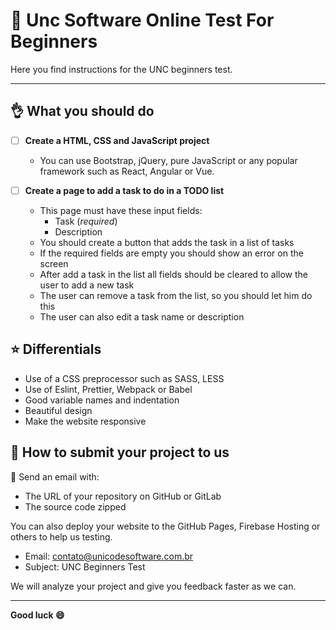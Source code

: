 # :page_with_curl: Unc Software Online Test For Beginners

Here you find instructions for the UNC beginners test.

---

## :ok_hand: What you should do

- [ ] **Create a HTML, CSS and JavaScript project**

  - You can use Bootstrap, jQuery, pure JavaScript or any popular framework such as React, Angular or Vue.

- [ ] **Create a page to add a task to do in a TODO list**

  - This page must have these input fields:
    - Task (_required_)
    - Description
  - You should create a button that adds the task in a list of tasks
  - If the required fields are empty you should show an error on the screen
  - After add a task in the list all fields should be cleared to allow the user to add a new task
  - The user can remove a task from the list, so you should let him do this
  - The user can also edit a task name or description

## :star: Differentials

- Use of a CSS preprocessor such as SASS, LESS
- Use of Eslint, Prettier, Webpack or Babel
- Good variable names and indentation
- Beautiful design
- Make the website responsive

## :rocket: How to submit your project to us

:email: Send an email with:

- The URL of your repository on GitHub or GitLab
- The source code zipped

You can also deploy your website to the GitHub Pages, Firebase Hosting or others to help us testing.

- Email: contato@unicodesoftware.com.br
- Subject: UNC Beginners Test

We will analyze your project and give you feedback faster as we can.

---

**Good luck :smile:**

